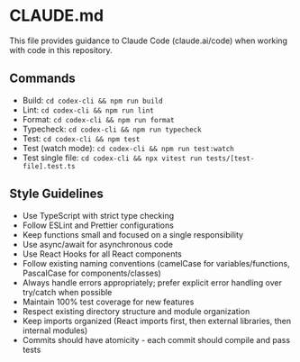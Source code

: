 # CLAUDE.md

This file provides guidance to Claude Code (claude.ai/code) when working with code in this repository.

## Commands
- Build: `cd codex-cli && npm run build`
- Lint: `cd codex-cli && npm run lint`
- Format: `cd codex-cli && npm run format`
- Typecheck: `cd codex-cli && npm run typecheck`
- Test: `cd codex-cli && npm test`
- Test (watch mode): `cd codex-cli && npm run test:watch`
- Test single file: `cd codex-cli && npx vitest run tests/[test-file].test.ts`

## Style Guidelines
- Use TypeScript with strict type checking
- Follow ESLint and Prettier configurations
- Keep functions small and focused on a single responsibility
- Use async/await for asynchronous code
- Use React Hooks for all React components
- Follow existing naming conventions (camelCase for variables/functions, PascalCase for components/classes)
- Always handle errors appropriately; prefer explicit error handling over try/catch when possible
- Maintain 100% test coverage for new features
- Respect existing directory structure and module organization
- Keep imports organized (React imports first, then external libraries, then internal modules)
- Commits should have atomicity - each commit should compile and pass tests